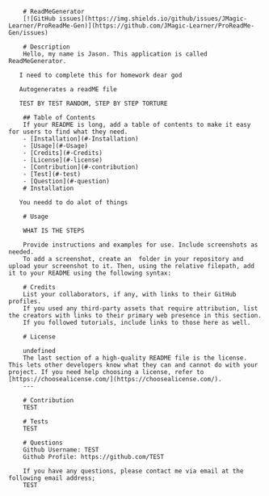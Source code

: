 
        # ReadMeGenerator
        [![GitHub issues](https://img.shields.io/github/issues/JMagic-Learner/ProReadMe-Gen)](https://github.com/JMagic-Learner/ProReadMe-Gen/issues)
        
        # Description
        Hello, my name is Jason. This application is called ReadMeGenerator.
      
       I need to complete this for homework dear god

       Autogenerates a readME file

       TEST BY TEST RANDOM, STEP BY STEP TORTURE

        ## Table of Contents 
        If your README is long, add a table of contents to make it easy for users to find what they need.
        - [Installation](#-Installation)
        - [Usage](#-Usage)
        - [Credits](#-Credits)
        - [License](#-license)
        - [Contribution](#-contribution)
        - [Test](#-test)
        - [Question](#-question)
        # Installation

       You needd to do alot of things

        # Usage

        WHAT IS THE STEPS

        Provide instructions and examples for use. Include screenshots as needed.
        To add a screenshot, create an  folder in your repository and upload your screenshot to it. Then, using the relative filepath, add it to your README using the following syntax:
           
        # Credits
        List your collaborators, if any, with links to their GitHub profiles.
        If you used any third-party assets that require attribution, list the creators with links to their primary web presence in this section.
        If you followed tutorials, include links to those here as well.

        # License

        undefined
        The last section of a high-quality README file is the license. This lets other developers know what they can and cannot do with your project. If you need help choosing a license, refer to [https://choosealicense.com/](https://choosealicense.com/).
        ---
        
        # Contribution
        TEST

        # Tests
        TEST

        # Questions
        Github Username: TEST
        Github Profile: https://github.com/TEST

        If you have any questions, please contact me via email at the following email address;
        TEST
     